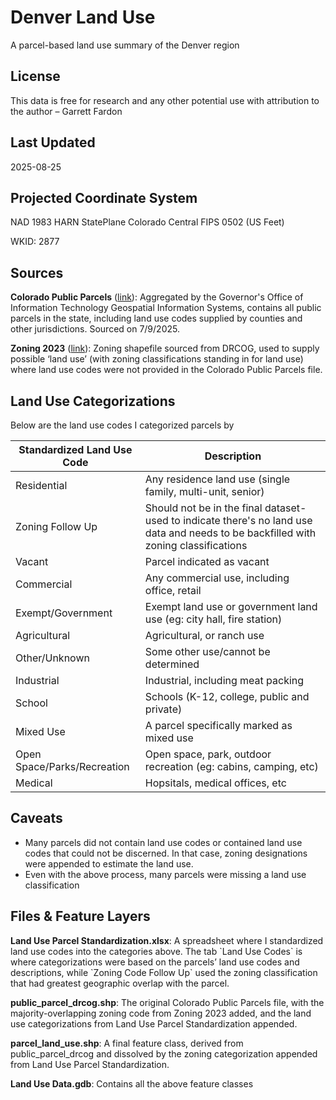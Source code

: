 # Denver Land Use
A parcel-based land use summary of the Denver region

## License

This data is free for research and any other potential use with attribution to the author – Garrett Fardon

## Last Updated

2025-08-25

## Projected Coordinate System

NAD 1983 HARN StatePlane Colorado Central FIPS 0502 (US Feet)

WKID: 2877

## Sources

**Colorado Public Parcels** ([link](https://cooit.maps.arcgis.com/home/item.html?id=3245c94414124882b331e35c14bb23a4)): Aggregated by the Governor's Office of Information Technology Geospatial Information Systems, contains all public parcels in the state, including land use codes supplied by counties and other jurisdictions. Sourced on 7/9/2025.

**Zoning 2023** ([link](https://data.drcog.org/dataset/zoning-2023)): Zoning shapefile sourced from DRCOG, used to supply possible ‘land use’ (with zoning classifications standing in for land use) where land use codes were not provided in the Colorado Public Parcels file.

## Land Use Categorizations

Below are the land use codes I categorized parcels by

| **Standardized Land Use Code** | **Description** |
| --- | --- |
| Residential | Any residence land use (single family, multi-unit, senior) |
| Zoning Follow Up | Should not be in the final dataset- used to indicate there's no land use data and needs to be backfilled with zoning classifications |
| Vacant | Parcel indicated as vacant |
| Commercial | Any commercial use, including office, retail |
| Exempt/Government | Exempt land use or government land use (eg: city hall, fire station) |
| Agricultural | Agricultural, or ranch use |
| Other/Unknown | Some other use/cannot be determined |
| Industrial | Industrial, including meat packing |
| School | Schools (K-12, college, public and private) |
| Mixed Use | A parcel specifically marked as mixed use |
| Open Space/Parks/Recreation | Open space, park, outdoor recreation (eg: cabins, camping, etc) |
| Medical | Hopsitals, medical offices, etc |

## Caveats

- Many parcels did not contain land use codes or contained land use codes that could not be discerned. In that case, zoning designations were appended to estimate the land use.
- Even with the above process, many parcels were missing a land use classification

## Files & Feature Layers

**Land Use Parcel Standardization.xlsx**: A spreadsheet where I standardized land use codes into the categories above. The tab \`Land Use Codes\` is where categorizations were based on the parcels’ land use codes and descriptions, while \`Zoning Code Follow Up\` used the zoning classification that had greatest geographic overlap with the parcel.

**public_parcel_drcog.shp**: The original Colorado Public Parcels file, with the majority-overlapping zoning code from Zoning 2023 added, and the land use categorizations from Land Use Parcel Standardization appended.

**parcel_land_use.shp**: A final feature class, derived from public_parcel_drcog and dissolved by the zoning categorization appended from Land Use Parcel Standardization.

**Land Use Data.gdb**: Contains all the above feature classes